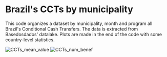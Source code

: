 # Brazil's CCTs by municipality
This code organizes a dataset by municipality, month and program all Brazil's Conditional Cash Transfers. The data is extracted from Basedosdados' datalake. Plots are made in the end of the code with some country-level statistics.

![CCTs_mean_value](https://github.com/user-attachments/assets/70bf87e0-1fbc-4a14-a55c-3091e102fc4a)
![CCTs_num_benef](https://github.com/user-attachments/assets/fa68c0d8-3add-4fe9-ad77-52b2fc2b0b82)

